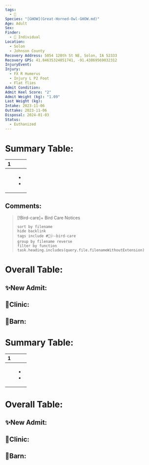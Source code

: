 ```yaml
---
tags:
  - 🦅
Species: "[GHOW](Great-Horned-Owl-GHOW.md)"
Age: Adult
Sex: 
Finder:
  - 🧑 Individual
Location:
  - Solon
  - Johnson County
Recovery Address: 5054 120th St NE, Solon, IA 52333
Recovery GPS: 41.84635324051741, -91.43869569032312
InjuryEvent: 
Injury:
  - FX R Humerus
  - Injury L P2 Foot
  - Flat flies
Admit Condition: 
Admit Keel Score: "2"
Admit Weight (kg): "1.09"
Last Weight (kg): 
Intake: 2023-11-06
Outtake: 2023-11-06
Disposal: 2024-01-03
Status:
  - Euthanized
---
```


# Summary Table:

<div><table class="dataview table-view-table"><thead class="table-view-thead"><tr class="table-view-tr-header"><th class="table-view-th"><span></span><span class="dataview small-text">1</span></th><th class="table-view-th"><span></span></th></tr></thead><tbody class="table-view-tbody"><tr><td><span></span></td><td><ul class="dataview dataview-ul dataview-result-list-ul"><li class="dataview-result-list-li"><span></span></li><li class="dataview-result-list-li"><span></span></li></ul></td></tr></tbody></table></div>

## Comments:

> [!Bird-care]+ Bird Care Notices
>   ```tasks 
>   sort by filename
>   hide backlink
>   tags include #🦅🩺-bird-care 
>   group by filename reverse
>   filter by function task.heading.includes(query.file.filenameWithoutExtension)
>   ```

# Overall Table:

## ✨New Admit:



## 🏥Clinic:



## 🏡Barn:



# Summary Table:

<div><table class="dataview table-view-table"><thead class="table-view-thead"><tr class="table-view-tr-header"><th class="table-view-th"><span></span><span class="dataview small-text">1</span></th><th class="table-view-th"><span></span></th></tr></thead><tbody class="table-view-tbody"><tr><td><span></span></td><td><ul class="dataview dataview-ul dataview-result-list-ul"><li class="dataview-result-list-li"><span></span></li><li class="dataview-result-list-li"><span></span></li></ul></td></tr></tbody></table></div>

# Overall Table:

## ✨New Admit:



## 🏥Clinic:



## 🏡Barn:



